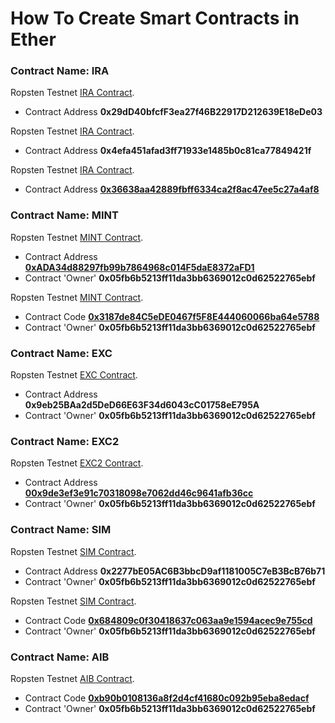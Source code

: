 # How To Create Smart Contracts in Ether

### Contract Name:	IRA

Ropsten Testnet [IRA Contract](https://ropsten.etherscan.io/address/0x29dd40bfcff3ea27f46b22917d212639e18ede03#readContract).
- Contract Address  **0x29dD40bfcfF3ea27f46B22917D212639E18eDe03**

Ropsten Testnet [IRA Contract](https://ropsten.etherscan.io/address/0x4efa451afad3ff71933e1485b0c81ca77849421f#readContract).
- Contract Address  **0x4efa451afad3ff71933e1485b0c81ca77849421f** 

Ropsten Testnet [IRA Contract](https://ropsten.etherscan.io/address/0x36638aa42889fbff6334ca2f8ac47ee5c27a4af8#readContract).
- Contract Address  [**0x36638aa42889fbff6334ca2f8ac47ee5c27a4af8**](https://ropsten.etherscan.io/address/0x36638aa42889fbff6334ca2f8ac47ee5c27a4af8#code) 

### Contract Name:	MINT

Ropsten Testnet [MINT Contract](https://ropsten.etherscan.io/address/0xada34d88297fb99b7864968c014f5dae8372afd1#readContract).
- Contract Address  [**0xADA34d88297fb99b7864968c014F5daE8372aFD1**](https://ropsten.etherscan.io/address/0xada34d88297fb99b7864968c014f5dae8372afd1#code)
- Contract 'Owner'  **0x05fb6b5213ff11da3bb6369012c0d62522765ebf**

Ropsten Testnet [MINT Contract](https://ropsten.etherscan.io/address/0x3187de84c5ede0467f5f8e444060066ba64e5788#readContract).
- Contract Code  [**0x3187de84C5eDE0467f5F8E444060066ba64e5788**](https://ropsten.etherscan.io/address/0x3187de84c5ede0467f5f8e444060066ba64e5788#code)
- Contract 'Owner'  **0x05fb6b5213ff11da3bb6369012c0d62522765ebf**

### Contract Name:	EXC

Ropsten Testnet [EXC Contract](https://ropsten.etherscan.io/address/0x9eb25baa2d5ded66e63f34d6043cc01758ee795a#readContract).
- Contract Address  **0x9eb25BAa2d5DeD66E63F34d6043cC01758eE795A**
- Contract 'Owner'  **0x05fb6b5213ff11da3bb6369012c0d62522765ebf**

### Contract Name:	EXC2

Ropsten Testnet [EXC2 Contract](https://ropsten.etherscan.io/address/0x9de3ef3e91c70318098e7062dd46c9641afb36cc#readContract).
- Contract Address  [**00x9de3ef3e91c70318098e7062dd46c9641afb36cc**](https://ropsten.etherscan.io/address/0x9de3ef3e91c70318098e7062dd46c9641afb36cc#code)
- Contract 'Owner'  **0x05fb6b5213ff11da3bb6369012c0d62522765ebf**

### Contract Name:	SIM

Ropsten Testnet [SIM Contract](https://ropsten.etherscan.io/address/0x2277be05ac6b3bbcd9af1181005c7eb3bcb76b71#readContract).
- Contract Address  **0x2277bE05AC6B3bbcD9af1181005C7eB3BcB76b71**
- Contract 'Owner' **0x05fb6b5213ff11da3bb6369012c0d62522765ebf**

Ropsten Testnet [SIM Contract](https://ropsten.etherscan.io/address/0x684809c0f30418637c063aa9e1594acec9e755cd#readContract).
- Contract Code  [**0x684809c0f30418637c063aa9e1594acec9e755cd**](https://ropsten.etherscan.io/address/0x684809c0f30418637c063aa9e1594acec9e755cd#code)
- Contract 'Owner'  **0x05fb6b5213ff11da3bb6369012c0d62522765ebf**

### Contract Name:	AIB

Ropsten Testnet [AIB Contract](https://ropsten.etherscan.io/address/0xb90b0108136a8f2d4cf41680c092b95eba8edacf#readContract).
- Contract Code  [**0xb90b0108136a8f2d4cf41680c092b95eba8edacf**](https://ropsten.etherscan.io/address/0xb90b0108136a8f2d4cf41680c092b95eba8edacf#code)
- Contract 'Owner'  **0x05fb6b5213ff11da3bb6369012c0d62522765ebf**

